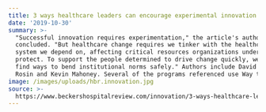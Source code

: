 ```yaml
---
title: 3 ways healthcare leaders can encourage experimental innovation
date: '2019-10-30'
summary: >-
  "Successful innovation requires experimentation," the article's authors
  concluded. "But healthcare change requires we tinker with the healthcare
  system we depend on, affecting critical resources organizations understandably
  protect. To support the people determined to drive change quickly, we need to
  find ways to bend institutional norms safely." Authors include David Asch, Roy
  Rosin and Kevin Mahoney. Several of the programs referenced use Way to Health.
image: /images/uploads/hbr.innovation.jpg
source: >-
  https://www.beckershospitalreview.com/innovation/3-ways-healthcare-leaders-can-encourage-experimental-innovation.html
---
```


